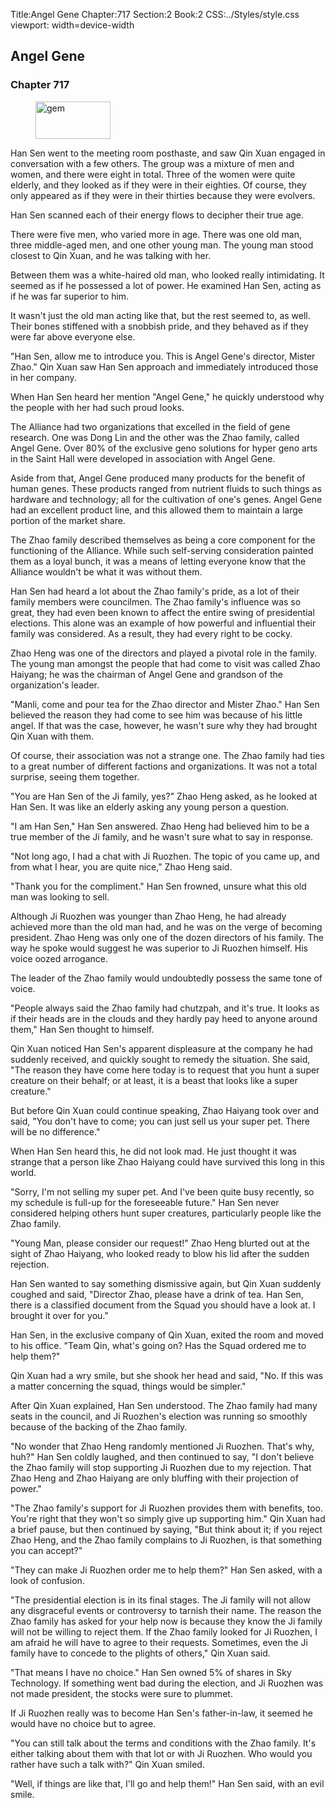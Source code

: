 Title:Angel Gene 
Chapter:717 
Section:2 
Book:2 
CSS:../Styles/style.css 
viewport: width=device-width
  
## Angel Gene
### Chapter 717
  
<figure>
	<img src="../Images/gem.gif" alt="gem" id="gem" width="120" height="60" />
</figure>
  

  
Han Sen went to the meeting room posthaste, and saw Qin Xuan engaged in conversation with a few others. The group was a mixture of men and women, and there were eight in total. Three of the women were quite elderly, and they looked as if they were in their eighties. Of course, they only appeared as if they were in their thirties because they were evolvers.

Han Sen scanned each of their energy flows to decipher their true age.

There were five men, who varied more in age. There was one old man, three middle-aged men, and one other young man. The young man stood closest to Qin Xuan, and he was talking with her.

Between them was a white-haired old man, who looked really intimidating. It seemed as if he possessed a lot of power. He examined Han Sen, acting as if he was far superior to him.

It wasn't just the old man acting like that, but the rest seemed to, as well. Their bones stiffened with a snobbish pride, and they behaved as if they were far above everyone else.

"Han Sen, allow me to introduce you. This is Angel Gene's director, Mister Zhao." Qin Xuan saw Han Sen approach and immediately introduced those in her company.

When Han Sen heard her mention "Angel Gene," he quickly understood why the people with her had such proud looks.

The Alliance had two organizations that excelled in the field of gene research. One was Dong Lin and the other was the Zhao family, called Angel Gene. Over 80% of the exclusive geno solutions for hyper geno arts in the Saint Hall were developed in association with Angel Gene.

Aside from that, Angel Gene produced many products for the benefit of human genes. These products ranged from nutrient fluids to such things as hardware and technology; all for the cultivation of one's genes. Angel Gene had an excellent product line, and this allowed them to maintain a large portion of the market share.

The Zhao family described themselves as being a core component for the functioning of the Alliance. While such self-serving consideration painted them as a loyal bunch, it was a means of letting everyone know that the Alliance wouldn't be what it was without them.

Han Sen had heard a lot about the Zhao family's pride, as a lot of their family members were councilmen. The Zhao family's influence was so great, they had even been known to affect the entire swing of presidential elections. This alone was an example of how powerful and influential their family was considered. As a result, they had every right to be cocky.

Zhao Heng was one of the directors and played a pivotal role in the family. The young man amongst the people that had come to visit was called Zhao Haiyang; he was the chairman of Angel Gene and grandson of the organization's leader.

"Manli, come and pour tea for the Zhao director and Mister Zhao." Han Sen believed the reason they had come to see him was because of his little angel. If that was the case, however, he wasn't sure why they had brought Qin Xuan with them.

Of course, their association was not a strange one. The Zhao family had ties to a great number of different factions and organizations. It was not a total surprise, seeing them together.

"You are Han Sen of the Ji family, yes?" Zhao Heng asked, as he looked at Han Sen. It was like an elderly asking any young person a question.

"I am Han Sen," Han Sen answered. Zhao Heng had believed him to be a true member of the Ji family, and he wasn't sure what to say in response.

"Not long ago, I had a chat with Ji Ruozhen. The topic of you came up, and from what I hear, you are quite nice," Zhao Heng said.

"Thank you for the compliment." Han Sen frowned, unsure what this old man was looking to sell.

Although Ji Ruozhen was younger than Zhao Heng, he had already achieved more than the old man had, and he was on the verge of becoming president. Zhao Heng was only one of the dozen directors of his family. The way he spoke would suggest he was superior to Ji Ruozhen himself. His voice oozed arrogance.

The leader of the Zhao family would undoubtedly possess the same tone of voice.

"People always said the Zhao family had chutzpah, and it's true. It looks as if their heads are in the clouds and they hardly pay heed to anyone around them," Han Sen thought to himself.

Qin Xuan noticed Han Sen's apparent displeasure at the company he had suddenly received, and quickly sought to remedy the situation. She said, "The reason they have come here today is to request that you hunt a super creature on their behalf; or at least, it is a beast that looks like a super creature."

But before Qin Xuan could continue speaking, Zhao Haiyang took over and said, "You don't have to come; you can just sell us your super pet. There will be no difference."

When Han Sen heard this, he did not look mad. He just thought it was strange that a person like Zhao Haiyang could have survived this long in this world.

"Sorry, I'm not selling my super pet. And I've been quite busy recently, so my schedule is full-up for the foreseeable future." Han Sen never considered helping others hunt super creatures, particularly people like the Zhao family.

"Young Man, please consider our request!" Zhao Heng blurted out at the sight of Zhao Haiyang, who looked ready to blow his lid after the sudden rejection.

Han Sen wanted to say something dismissive again, but Qin Xuan suddenly coughed and said, "Director Zhao, please have a drink of tea. Han Sen, there is a classified document from the Squad you should have a look at. I brought it over for you."

Han Sen, in the exclusive company of Qin Xuan, exited the room and moved to his office. "Team Qin, what's going on? Has the Squad ordered me to help them?"

Qin Xuan had a wry smile, but she shook her head and said, "No. If this was a matter concerning the squad, things would be simpler."

After Qin Xuan explained, Han Sen understood. The Zhao family had many seats in the council, and Ji Ruozhen's election was running so smoothly because of the backing of the Zhao family.

"No wonder that Zhao Heng randomly mentioned Ji Ruozhen. That's why, huh?" Han Sen coldly laughed, and then continued to say, "I don't believe the Zhao family will stop supporting Ji Ruozhen due to my rejection. That Zhao Heng and Zhao Haiyang are only bluffing with their projection of power."

"The Zhao family's support for Ji Ruozhen provides them with benefits, too. You're right that they won't so simply give up supporting him." Qin Xuan had a brief pause, but then continued by saying, "But think about it; if you reject Zhao Heng, and the Zhao family complains to Ji Ruozhen, is that something you can accept?"

"They can make Ji Ruozhen order me to help them?" Han Sen asked, with a look of confusion.

"The presidential election is in its final stages. The Ji family will not allow any disgraceful events or controversy to tarnish their name. The reason the Zhao family has asked for your help now is because they know the Ji family will not be willing to reject them. If the Zhao family looked for Ji Ruozhen, I am afraid he will have to agree to their requests. Sometimes, even the Ji family have to concede to the plights of others," Qin Xuan said.

"That means I have no choice." Han Sen owned 5% of shares in Sky Technology. If something went bad during the election, and Ji Ruozhen was not made president, the stocks were sure to plummet.

If Ji Ruozhen really was to become Han Sen's father-in-law, it seemed he would have no choice but to agree.

"You can still talk about the terms and conditions with the Zhao family. It's either talking about them with that lot or with Ji Ruozhen. Who would you rather have such a talk with?" Qin Xuan smiled.

"Well, if things are like that, I'll go and help them!" Han Sen said, with an evil smile.